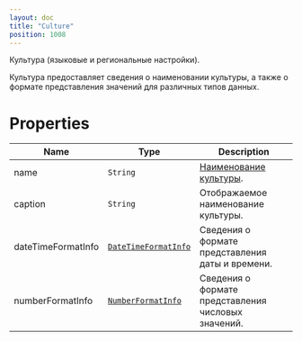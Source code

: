 ```yaml
---
layout: doc
title: "Culture"
position: 1008
---
```


Культура (языковые и региональные настройки).

Культура предоставляет сведения о наименовании культуры, а также о формате представления значений для различных типов данных.

# Properties

|Name|Type|Description|
|----|----|-----------|
|name|`String`|[Наименование культуры](http://tools.ietf.org/html/rfc5646).|
|caption|`String`|Отображаемое наименование культуры.|
|dateTimeFormatInfo|[`DateTimeFormatInfo`](Culture.dateTimeFormatInfo/)|Сведения о формате представления даты и времени.|
|numberFormatInfo|[`NumberFormatInfo`](Culture.numberFormatInfo/)|Сведения о формате представления числовых значений.|
